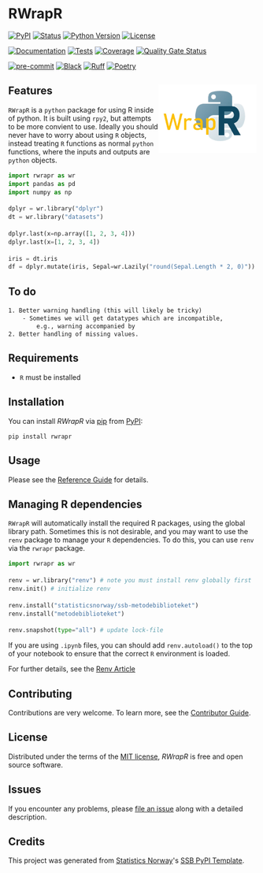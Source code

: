 # RWrapR

[![PyPI](https://img.shields.io/pypi/v/rwrapr.svg)][pypi status]
[![Status](https://img.shields.io/pypi/status/rwrapr.svg)][pypi status]
[![Python Version](https://img.shields.io/pypi/pyversions/rwrapr)][pypi status]
[![License](https://img.shields.io/pypi/l/rwrapr)][license]

[![Documentation](https://github.com/statisticsnorway/ssb-rwrapr/actions/workflows/docs.yml/badge.svg)][documentation]
[![Tests](https://github.com/statisticsnorway/ssb-rwrapr/actions/workflows/tests.yml/badge.svg)][tests]
[![Coverage](https://sonarcloud.io/api/project_badges/measure?project=statisticsnorway_ssb-rwrapr&metric=coverage)][sonarcov]
[![Quality Gate Status](https://sonarcloud.io/api/project_badges/measure?project=statisticsnorway_ssb-rwrapr&metric=alert_status)][sonarquality]

[![pre-commit](https://img.shields.io/badge/pre--commit-enabled-brightgreen?logo=pre-commit&logoColor=white)][pre-commit]
[![Black](https://img.shields.io/badge/code%20style-black-000000.svg)][black]
[![Ruff](https://img.shields.io/endpoint?url=https://raw.githubusercontent.com/astral-sh/ruff/main/assets/badge/v2.json)](https://github.com/astral-sh/ruff)
[![Poetry](https://img.shields.io/endpoint?url=https://python-poetry.org/badge/v0.json)][poetry]

[pypi status]: https://pypi.org/project/ssb-rwrapr/
[documentation]: https://statisticsnorway.github.io/ssb-rwrapr
[tests]: https://github.com/statisticsnorway/ssb-rwrapr/actions?workflow=Tests

[sonarcov]: https://sonarcloud.io/summary/overall?id=statisticsnorway_ssb-rwrapr
[sonarquality]: https://sonarcloud.io/summary/overall?id=statisticsnorway_ssb-rwrapr
[pre-commit]: https://github.com/pre-commit/pre-commit
[black]: https://github.com/psf/black
[poetry]: https://python-poetry.org/

## Features <img src="images/WrapR-logo.png" alt="Logo" align = "right" height="139" class="logo">
`RWrapR` is a `python` package for using R inside of python.
It is built using `rpy2`, but attempts to be more convient to use.
Ideally you should never have to worry about using `R` objects,
instead treating `R` functions as normal `python` functions, where the inputs
and outputs are `python` objects.

```python
import rwrapr as wr
import pandas as pd
import numpy as np

dplyr = wr.library("dplyr")
dt = wr.library("datasets")

dplyr.last(x=np.array([1, 2, 3, 4]))
dplyr.last(x=[1, 2, 3, 4])

iris = dt.iris
df = dplyr.mutate(iris, Sepal=wr.Lazily("round(Sepal.Length * 2, 0)"))
```

## To do

    1. Better warning handling (this will likely be tricky)
        - Sometimes we will get datatypes which are incompatible,
            e.g., warning accompanied by
    2. Better handling of missing values.


## Requirements

- `R` must be installed

## Installation

You can install _RWrapR_ via [pip] from [PyPI]:

```console
pip install rwrapr
```

## Usage

Please see the [Reference Guide] for details.

## Managing R dependencies

`RWrapR` will automatically install the required R packages, using the
global library path. Sometimes this is not desirable, and you may want to
use the `renv` package to manage your `R` dependencies. To do this, you can
use `renv` via the `rwrapr` package.

```python
import rwrapr as wr

renv = wr.library("renv") # note you must install renv globally first
renv.init() # initialize renv

renv.install("statisticsnorway/ssb-metodebiblioteket")
renv.install("metodebiblioteket")

renv.snapshot(type="all") # update lock-file
```

If you are using `.ipynb` files, you can should add `renv.autoload()` to the
top of your notebook to ensure that the correct `R` environment is loaded.

For further details, see the [Renv Article](RENV.md)

## Contributing

Contributions are very welcome.
To learn more, see the [Contributor Guide].

## License

Distributed under the terms of the [MIT license][license],
_RWrapR_ is free and open source software.

## Issues

If you encounter any problems,
please [file an issue] along with a detailed description.

## Credits

This project was generated from [Statistics Norway]'s [SSB PyPI Template].

[statistics norway]: https://www.ssb.no/en
[pypi]: https://pypi.org/
[ssb pypi template]: https://github.com/statisticsnorway/ssb-pypitemplate
[file an issue]: https://github.com/statisticsnorway/ssb-rwrapr/issues
[pip]: https://pip.pypa.io/

<!-- github-only -->

[license]: https://github.com/statisticsnorway/ssb-rwrapr/blob/main/LICENSE
[contributor guide]: https://github.com/statisticsnorway/ssb-rwrapr/blob/main/CONTRIBUTING.md
[reference guide]: https://statisticsnorway.github.io/ssb-rwrapr/reference.html
